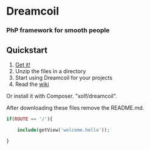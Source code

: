 # Dreamcoil
### PhP framework for smooth people
## Quickstart

1.  [Get it!](https://github.com/xolf/dreamcoil/archive/master.zip)
2.  Unzip the files in a directory
3.  Start using Dreamcoil for your projects
4.  Read the [wiki](https://github.com/xolf/dreamcoil/wiki)

Or install it with Composer. "xolf/dreamcoil".

After downloading these files remove the README.md.

```php
if(ROUTE == '/'){

	include(getView('welcome.hello'));

}
```
